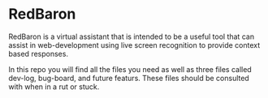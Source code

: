 # RedBaron
RedBaron is a virtual assistant that is intended to be a useful tool that can assist in web-development using live screen recognition to provide context based responses.

In this repo you will find all the files you need as well as three files called dev-log, bug-board, and future featurs. These files should be consulted with when 
in a rut or stuck.

